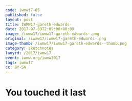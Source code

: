 ```yaml
---
code: iwmw17-05
published: false
layout: post
title: IWMW17-gareth-edwards-
date: 2017-07-09T2:09:00+00:00
image: /iwmw17/iwmw17-gareth-edwards-.png
original: /iwmw17/iwmw17-gareth-edwards-.png
image-thumb: /iwmw17/iwmw17-gareth-edwards--thumb.png
category: sketchnotes
lanyrd: /2017/iwmw17
event: iwmw.org/iwmw2017
tags: iwmw17
cc: BY-SA
---
```


# You touched it last 